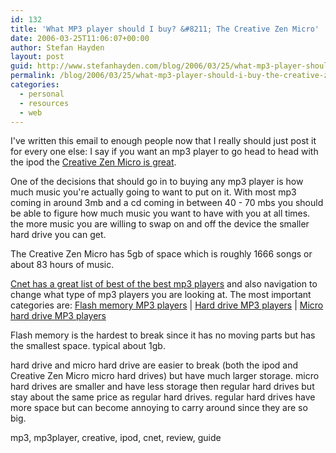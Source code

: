 ```yaml
---
id: 132
title: 'What MP3 player should I buy? &#8211; The Creative Zen Micro'
date: 2006-03-25T11:06:07+00:00
author: Stefan Hayden
layout: post
guid: http://www.stefanhayden.com/blog/2006/03/25/what-mp3-player-should-i-buy-the-creative-zen-micro/
permalink: /blog/2006/03/25/what-mp3-player-should-i-buy-the-creative-zen-micro/
categories:
  - personal
  - resources
  - web
---
```

I've written this email to enough people now that I really should just post it for every one else:
I say if you want an mp3 player to go head to head with the ipod the <a title="http://reviews.cnet.com/Creative_Zen_Micro_5GB_black/4505-6490_7-31151919.html?tag=topprods" href="http://reviews.cnet.com/Creative_Zen_Micro_5GB_black/4505-6490_7-31151919.html?tag=topprods">Creative Zen Micro is great</a>.

One of the decisions that should go in to buying any mp3 player is how much music you're actually going to want to put on it. With most mp3 coming in around 3mb and a cd coming in between 40 - 70 mbs you should be able to figure how much music you want to have with you at all times. the more music you are willing to swap on and off the device the smaller hard drive you can get.

The Creative Zen Micro has 5gb of space which is roughly 1666 songs or about 83 hours of music.

<a title="http://reviews.cnet.com/4521-6532_7-5021434-3.html?tag=subnav " href="http://reviews.cnet.com/4521-6532_7-5021434-3.html?tag=subnav"> Cnet has a great list of best of the best mp3 players</a> and also navigation to change what type of mp3 players you are looking at. The most important categories are:
<a title="http://reviews.cnet.com/4521-6532_7-5021434-2.html?tag=subnav" href="http://reviews.cnet.com/4521-6532_7-5021434-2.html?tag=subnav"> Flash memory MP3 players</a>  |  <a title="http://reviews.cnet.com/4521-6532_7-5021434-3.html?tag=subnav" href="http://reviews.cnet.com/4521-6532_7-5021434-3.html?tag=subnav">Hard drive MP3 players</a> |  <a title="http://reviews.cnet.com/4521-6532_7-5021434-4.html?tag=subnav" href="http://reviews.cnet.com/4521-6532_7-5021434-4.html?tag=subnav">Micro hard drive MP3 players</a>

Flash memory is the hardest to break since it has no moving parts but has the smallest space. typical about 1gb.

hard drive and micro hard drive are easier to break (both the ipod and Creative Zen Micro micro hard drives) but have much larger storage. micro hard drives are smaller and have less storage then regular hard drives but stay about the same price as regular hard drives. regular hard drives have more space but can become annoying to carry around since they are so big.

<tags>mp3, mp3player, creative, ipod, cnet, review, guide</tags>